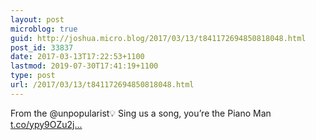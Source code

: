 ```yaml
---
layout: post
microblog: true
guid: http://joshua.micro.blog/2017/03/13/t841172694850818048.html
post_id: 33837
date: 2017-03-13T17:22:53+1100
lastmod: 2019-07-30T17:41:19+1100
type: post
url: /2017/03/13/t841172694850818048.html
---
```

From the @unpopularist💡 Sing us a song, you’re the Piano Man [t.co/ypy9OZu2j...](https://t.co/ypy9OZu2jW)
